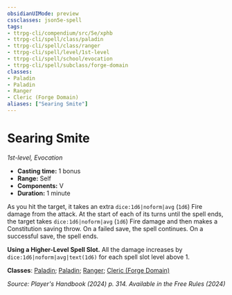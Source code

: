 ```yaml
---
obsidianUIMode: preview
cssclasses: json5e-spell
tags:
- ttrpg-cli/compendium/src/5e/xphb
- ttrpg-cli/spell/class/paladin
- ttrpg-cli/spell/class/ranger
- ttrpg-cli/spell/level/1st-level
- ttrpg-cli/spell/school/evocation
- ttrpg-cli/spell/subclass/forge-domain
classes:
- Paladin
- Paladin
- Ranger
- Cleric (Forge Domain)
aliases: ["Searing Smite"]
---
```

# Searing Smite
*1st-level, Evocation*  

- **Casting time:** 1 bonus
- **Range:** Self
- **Components:** V
- **Duration:** 1 minute

As you hit the target, it takes an extra `dice:1d6|noform|avg` (`1d6`) Fire damage from the attack. At the start of each of its turns until the spell ends, the target takes `dice:1d6|noform|avg` (`1d6`) Fire damage and then makes a Constitution saving throw. On a failed save, the spell continues. On a successful save, the spell ends.

**Using a Higher-Level Spell Slot.** All the damage increases by `dice:1d6|noform|avg|text(1d6)` for each spell slot level above 1.

**Classes**: [Paladin](list-spells-classes-paladin); [Paladin](list-spells-classes-paladin); [Ranger](list-spells-classes-ranger); [Cleric (Forge Domain)](list-spells-classes-cleric-xphb-forge-domain-xge)

*Source: Player's Handbook (2024) p. 314. Available in the Free Rules (2024)*